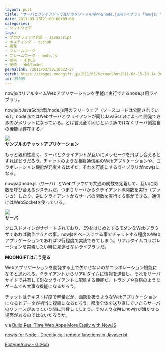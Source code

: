 ```yaml
---
layout: post
title: "サーバとクライアントで互いのメソッドを呼べるnode.js用ライブラリ「nowjs」"
date: 2011-03-23T21:00:00+09:00
categories:
- ソフトウェア
tags: 
- プログラミング言語 - JavaScript
- ホスティング - github
- 開発
- フレームワーク
- フレームワーク - node.js
- 技術 - HTML5
- 技術 - WebSocket
permalink: /2011/03/20110323-2/
catch: https://images.moongift.jp/2011/03/ScreenShot2011-03-15-13.14.26_thumb.png
id: 25995
---
```

nowjsはリアルタイムWebアプリケーションを手軽に実行できるnode.js用ライブラリ。

  

nowjsはJavaScript製/node.js用のフリーウェア（ソースコードは公開されている）。node.jsではWebサーバとクライアントが同じJavaScriptによって開発できるのがメリットになっている。とは言え全く同じという訳ではなくサーバ側独自の機能は存在する／

  

![](https://images.moongift.jp/2011/03/ScreenShot2011-03-15-13.14.09_thumb.png)  
**サンプルのチャットアプリケーション**

  

もっと親和性高く、サーバとクライアントが互いにメッセージを飛ばし合えるとすればどうだろう。チャットのような相互通信系のWebアプリケーションや、コラボレーション機能が充実するはずだ。それを可能にするライブラリがnowjsになる。

  
<!--more-->  

nowjsはnode.js（サーバ）とWebブラウザで共通の関数を定義して、互いに関数を呼び合えるシステムだ。つまりサーバからクライアントの関数を実行（プッシュ）したり、逆にクライアントからサーバの関数を実行する事ができる。通信にはWebSocketを使っている。

  

![](https://images.moongift.jp/2011/03/ScreenShot2011-03-15-13.14.26_thumb.png)  
**サーバ**

  

クロスドメインがサポートされており、IE9をはじめとするモダンなWebブラウザであれば動作するとの事。nowjsをベースにする事でチャットする程度のWebアプリケーションであれば12行程度で実装できてしまう。リアルタイムコラボレーションを実現したい時に見逃せないライブラリだ。

  
  
  

**MOONGIFTはこう見る**

  

Webアプリケーションを開発する上で欠かせないのがコラボレーション機能になると思われる。クライアントからリアルタイムに情報を送信し、それをサーバサイドで共有して別なクライアントに配信する機能だ。トランプや将棋のようなゲームでも大事な機能になるだろう。

  

チャットはテキスト程度で軽量だが、画像を扱うようなWebアプリケーションになるとデータが相当に複雑になるだろう。都度全体を送り直していたらサーバのリソースがあっという間に消費してしまう。そのような時にnowjsが活かせる場面があるのではないだろうか。

  

via [Build Real Time Web Apps More Easily with NowJS](http://www.readwriteweb.com/hack/2011/03/build-real-time-web-apps-easie.php)

  

[nowjs for Node - Directly call remote functions in Javascript](http://nowjs.com/)

  

[Flotype/now - GitHub](https://github.com/flotype/now)

